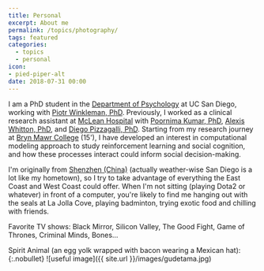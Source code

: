 ```yaml
---
title: Personal
excerpt: About me
permalink: /topics/photography/
tags: featured
categories:
  - topics
  - personal
icon:
- pied-piper-alt
date: 2018-07-31 00:00
---
```


I am a PhD student in the [Department of Psychology](https://psychology.ucsd.edu/) at UC San Diego, working with [Piotr Winkleman, PhD](http://psy2.ucsd.edu/~pwinkiel/). Previously, I worked as a clinical research assistant at [McLean Hospital](http://cdasr.mclean.harvard.edu/) with [Poornima Kumar, PhD](https://cdasr.mclean.harvard.edu/kumar/), [Alexis Whitton, PhD](https://alexiswhitton.org/), and [Diego Pizzagalli, PhD](https://cdasr.mclean.harvard.edu/pizzagalli/). Starting from my research journey at [Bryn Mawr College](http://athapar.blogs.brynmawr.edu/student-research/) (15'), I have developed an interest in computational modeling approach to study reinforcement learning and social cognition, and how these processes interact could inform social decision-making.

I'm originally from [Shenzhen (China)](https://youtu.be/04rYFwZ5uqA) (actually weather-wise San Diego is a lot like my hometown), so I try to take advantage of everything the East Coast and West Coast could offer. When I'm not sitting (playing Dota2 or whatever) in front of a computer, you're likely to find me hanging out with the seals at La Jolla Cove, playing badminton, trying exotic food and chilling with friends.

Favorite TV shows: Black Mirror, Silicon Valley, The Good Fight, Game of Thrones, Criminal Minds, Bones...

Spirit Animal (an egg yolk wrapped with bacon wearing a Mexican hat):
{:.nobullet}
![useful image]({{ site.url }}/images/gudetama.jpg)

